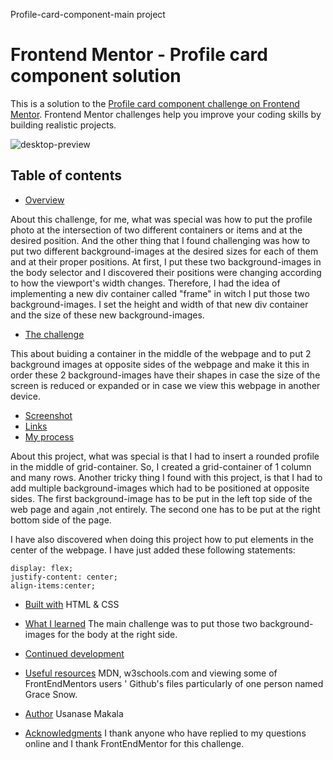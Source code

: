 


Profile-card-component-main project

# Frontend Mentor - Profile card component solution

This is a solution to the [Profile card component challenge on Frontend Mentor](https://www.frontendmentor.io/challenges/profile-card-component-cfArpWshJ). 
Frontend Mentor challenges help you improve your coding skills by building realistic projects. 


![desktop-preview](https://user-images.githubusercontent.com/60264357/160926443-e2dce0c3-8378-4656-970c-b1e15047cc4c.jpg)

## Table of contents

- [Overview](#overview)

About this challenge, for me, what was special was how to put the profile photo at the intersection of two 
different containers or items and at the desired position. And the other thing that I found challenging was 
how to put two different background-images at the desired sizes for each of them and at their proper 
positions.
At first, I put these two background-images in the body selector and I discovered their positions were changing according to how 
the viewport's width changes.
Therefore, I had the idea of implementing a new div container called "frame" in witch I put those two background-images. I set the
height and width of that new div container and the size of these new background-images.

  - [The challenge](#the-challenge)

This about buiding a container in the middle of the webpage and to put 2 background images at
opposite sides of the webpage and make it this in order these 2 background-images have their shapes
in case the size of the screen is reduced or expanded or in case we view this webpage in another
device.
  - [Screenshot](#screenshot)
  - [Links](#links)
- [My process](#my-process)

About this project, what was special is that I had to insert a rounded profile in 
the middle of grid-container.
So, I created a grid-container of 1 column and many rows.
Another tricky thing I found with this project,
is that I had to add multiple background-images which had to be positioned at opposite sides.
The first background-image has to be put in the left top side of the web page and again ,not entirely.
The second one has to be put at the right bottom side of the page.

I have also discovered  when doing this project how to put elements in the center of the webpage.
I have just added these following statements:

    display: flex;
    justify-content: center;
    align-items:center;

    
  - [Built with](#built-with)
HTML & CSS
  - [What I learned](#what-i-learned)
The main challenge was to put those two background-images for the body at the right side.
  - [Continued development](#continued-development)
  - [Useful resources](#useful-resources)
MDN, w3schools.com and viewing some of FrontEndMentors users ' Github's files particularly of one person named Grace Snow.

- [Author](#author)
Usanase Makala
- [Acknowledgments](#acknowledgments)
I thank anyone who have replied to my questions online and 
I thank FrontEndMentor for this challenge.



